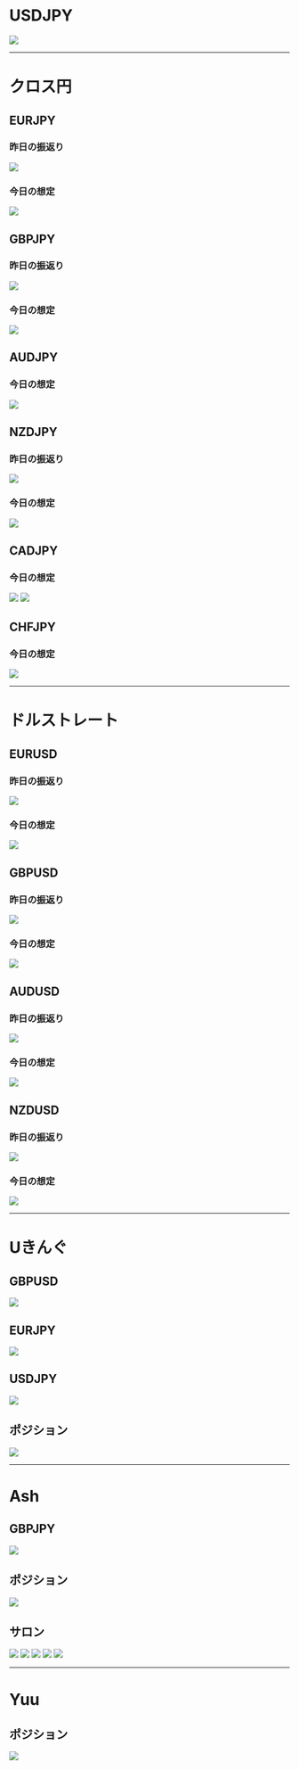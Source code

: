 # USDJPY
![](2022-12-20-08-04-37.png)

---
# クロス円
## EURJPY
### 昨日の振返り
![](2022-12-20-08-24-25.png)

### 今日の想定
![](2022-12-20-08-49-29.png)

## GBPJPY
### 昨日の振返り
![](2022-12-20-08-50-23.png)
### 今日の想定
![](2022-12-20-08-52-27.png)

## AUDJPY
### 今日の想定
![](2022-12-20-08-53-10.png)

## NZDJPY
### 昨日の振返り
![](2022-12-20-08-53-42.png)
### 今日の想定
![](2022-12-20-08-54-17.png)

## CADJPY
### 今日の想定
![](2022-12-20-09-00-35.png)
![](2022-12-20-08-56-12.png)

## CHFJPY
### 今日の想定
![](2022-12-20-08-58-14.png)

---
# ドルストレート
## EURUSD
### 昨日の振返り
![](2022-12-20-09-02-39.png)
### 今日の想定
![](2022-12-20-09-22-28.png)

## GBPUSD
### 昨日の振返り
![](2022-12-20-09-02-55.png)
### 今日の想定
![](2022-12-20-09-11-16.png)

## AUDUSD
### 昨日の振返り
![](2022-12-20-09-03-09.png)
### 今日の想定
![](2022-12-20-09-22-53.png)

## NZDUSD
### 昨日の振返り
![](2022-12-20-09-03-27.png)
### 今日の想定
![](2022-12-20-09-23-07.png)

---
# Uきんぐ
## GBPUSD
![](2022-12-20-19-21-06.png)

## EURJPY
![](2022-12-20-19-29-59.png)

## USDJPY
![](2022-12-20-19-46-05.png)

## ポジション
![](2022-12-20-19-21-31.png)

---
# Ash
## GBPJPY
![](2022-12-20-20-02-42.png)

## ポジション
![](2022-12-20-19-49-40.png)

## サロン
![](2022-12-20-19-53-05.png)
![](2022-12-20-19-54-09.png)
![](2022-12-20-19-54-30.png)
![](2022-12-20-19-50-50.png)
![](2022-12-21-19-11-47.png)

---
# Yuu
## ポジション
![](2022-12-20-20-08-37.png)
